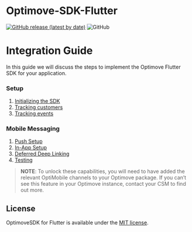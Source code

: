 # Optimove-SDK-Flutter

[![GitHub release (latest by date)](https://img.shields.io/github/v/release/optimove-tech/Optimove-SDK-Flutter?style=flat-square)](https://github.com/optimove-tech/Optimove-SDK-Flutter/releases/latest)
![GitHub](https://img.shields.io/github/license/optimove-tech/Optimove-SDK-Flutter?style=flat-square)

# Integration Guide

In this guide we will discuss the steps to implement the Optimove Flutter SDK for your application.

### Setup

1. [Initializing the SDK](https://github.com/optimove-tech/Optimove-SDK-Flutter/wiki/Initializing-the-sdk)
2. [Tracking customers](https://github.com/optimove-tech/Optimove-SDK-Flutter/wiki/Tracking-customers)
3. [Tracking events](https://github.com/optimove-tech/Optimove-SDK-Flutter/wiki/Tracking-events)

### Mobile Messaging

1. [Push Setup](https://github.com/optimove-tech/Optimove-SDK-Flutter/wiki/push-setup)
2. [In-App Setup](https://github.com/optimove-tech/Optimove-SDK-Flutter/wiki/in-app)
3. [Deferred Deep Linking](https://github.com/optimove-tech/Optimove-SDK-Flutter/wiki/deferred-deep-linking)
4. [Testing](https://github.com/optimove-tech/Optimove-SDK-Flutter/wiki/testing-troubleshooting)

> **NOTE**:
To unlock these capabilities, you will need to have added the relevant OptiMobile channels to your Optimove package. If you can’t see this feature in your Optimove instance, contact your CSM to find out more.

## License

OptimoveSDK for Flutter is available under the [MIT license](LICENSE).
